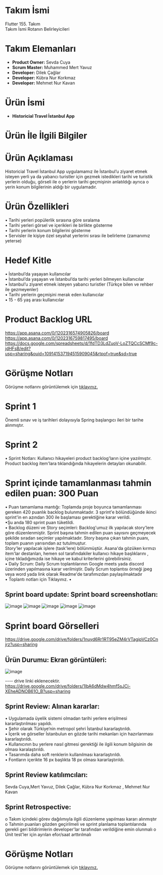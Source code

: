 # Takım İsmi
Flutter 155. Takım  
Takım İsmi Rotanın Belirleyicileri

# Takım Elemanları
- **Product Owner:** Sevda Cuya
- **Scrum Master:** Muhammed Mert Yavuz
- **Developer:** Dilek Çağlar
- **Developer:** Kübra Nur Korkmaz
- **Developer:** Mehmet Nur Kavan

# Ürün İsmi
- **Historicial Travel İstanbul App**
# Ürün İle İlgili Bilgiler

# Ürün Açıklaması
 Historicial Travel İstanbul App uygulamamız ile İstanbul’u ziyaret etmek isteyen yerli ya da yabancı turistler için gezmek istedikleri tarihi ve turistik yerlerin olduğu, görseli ile o yerlerin tarihi geçmişinin anlatıldığı ayrıca o yerin konum bilgilerinin aldığı bir uygulamadır.

# Ürün Özellikleri
•	Tarihi yerleri popülerlik sırasına göre sıralama </br>
•	Tarihi yerleri görsel ve içerikleri ile birlikte gösterme </br>
•	Tarihi yerlerin konum bilgilerini gösterme </br>
•	Servisler ile kişiye özel seyahat yerlerini sırası ile belirleme (zamanımız yeterse) </br>


# Hedef Kitle
•	İstanbul’da yaşayan kullanıcılar </br>
•	İstanbul’da yaşayan ve İstanbul’da tarihi yerleri bilmeyen kullanıcılar </br>
•	İstanbul’u ziyaret etmek isteyen yabancı turistler (Türkçe bilen ve rehber ile gezmeyenler) </br>
•	Tarihi yerlerin geçmişini merak eden kullanıcılar </br>
•	15 - 65 yaş arası kullanıcılar </br>

# Product Backlog URL
https://app.asana.com/0/1202316574905826/board    </br>
https://app.asana.com/0/1202316759817495/board     </br>
https://docs.google.com/spreadsheets/d/1fdTD3LdZuoV-LoZTQCcSCMf9c-jdHFsB/edit?usp=sharing&ouid=109141537194515909045&rtpof=true&sd=true   </br>


# Görüşme Notları
Görüşme notlarını görüntülemek için [tıklayınız.](https://melon-television-c6f.notion.site/G-r-me-Notlar-a90c9328eb2e4413a0cef7ab5fd0a57a)

# Sprint 1
Önemli sınav ve iş tarihleri dolayısıyla Spring başlangıcı ileri bir tarihe alınmıştır.



# Sprint 2

•	Sprint Notları: Kullanıcı hikayeleri product backlog'ların içine yazılmıştır. Product backlog item'lara tıklandığında hikayelerin detayları okunabilir. </br>
#	Sprint içinde tamamlanması tahmin edilen puan: 300 Puan   </br>
•	Puan tamamlama mantığı: Toplamda proje boyunca tamamlanması gereken 420 puanlık backlog bulunmaktadır. 3 sprint'e bölündüğünde ikinci sprint'in en azından 300 ile başlaması gerektiğine karar verildi. </br>
•Şu anda 180 sprint puan tüketildi. </br>
•	Backlog düzeni ve Story seçimleri: Backlog'umuz ilk yapılacak story'lere göre düzenlenmiştir. Sprint başına tahmin edilen puan sayısını geçmeyecek şekilde sıradan seçimler yapılmaktadır. Story başına çıkan tahmin puanı, toplam puanın yarısından az tutulmuştur.  </br>
Story'ler yapılacak işlere (task'lere) bölünmüştür. Asana'da gözüken kırmızı item'lar destanları,  hemen sol tarafındakiler kullanıcı hikaye başlıklarını , içine tıkladığımızda ise hikaye ve kabul kriterlerini görebilirsiniz.  </br>
•	Daily Scrum: Daily Scrum toplantılarının Google meets yada discord üzerinden yapılmasına karar verilmiştir. Daily Scrum toplantısı örneği jpeg veya word yada link olarak Readme'de tarafımızdan paylaşılmaktadır </br>
•	Toplantı notları için Tıklayınız.
•	
## Sprint board update: Sprint board screenshotları:  
 
 
 ![image](https://user-images.githubusercontent.com/78876985/169839296-a653680d-edbb-4207-a407-1b9b54e579ae.png)
![image](https://user-images.githubusercontent.com/78876985/169839354-50a66b7f-5b85-47da-a73d-2d8d8fd370eb.png)
![image](https://user-images.githubusercontent.com/78876985/169839387-30d0f698-adc2-4270-ad80-0520c213b7f1.png)
![image](https://user-images.githubusercontent.com/78876985/169839412-b44de7ee-213c-4a58-9703-09c6b40444a4.png)
![image](https://user-images.githubusercontent.com/78876985/169839441-785523f0-69e0-4c6d-a171-ab8c733c54f9.png)

 
 
 # Sprint board Görselleri
https://drive.google.com/drive/folders/1nuyd6Rr1RT95eZM4rVTagipVCz0Cnjrz?usp=sharing



## Ürün Durumu: Ekran görüntüleri:

![image](https://user-images.githubusercontent.com/78876985/169895507-57cd9a38-2f1f-4177-bfc1-30ad0289038c.png)

---- drive linki eklenecektir.
https://drive.google.com/drive/folders/1lbA6dMdw4hmf5sJCi-XEheADNOB61O_B?usp=sharing </br>


 ## Sprint Review: Alınan kararlar: 
•	Uygulamada üyelik sistemi olmadan tarihi yerlere erişilmesi kararlaştırılması yapıldı.  </br>
•	Şehir olarak Türkiye’nin metropol şehri İstanbul kararlaştırıldı.  </br>
•	İçerik ve görseller İstanbulun en gözde tarihi mekanları için hazırlanması kararlaştırıldı.  </br>
•	Kullanıcının bu yerlere nasıl gitmesi gerektiği ile ilgili konum bilgisinin de olması karalaştırıldı.  </br>
•	Tasarımda daha soft renklerin kullanılması kararlaştırıldı.  </br>
•	Fontların içerikte 16 px başlıkta 18 px olması kararlaştırıldı.  </br>
 ## Sprint Review katılımcıları: 
   Sevda Cuya,Mert Yavuz, Dilek Çağlar, Kübra Nur Korkmaz , Mehmet Nur Kavan



## Sprint Retrospective:
o	Takım içindeki görev dağılımıyla ilgili düzenleme yapılması kararı alınmıştır
o	Tahmin puanları gözden geçirilmeli ve sprint planlama toplantılarında gerekli geri bildirimlerin developer'lar tarafından verildiğine emin olunmalı
o	Unit test'ler için ayrılan efor/saat arttırılmalı


# Görüşme Notları
Görüşme notlarını görüntülemek için [tıklayınız.](https://melon-television-c6f.notion.site/G-r-me-Notlar-a90c9328eb2e4413a0cef7ab5fd0a57a)


